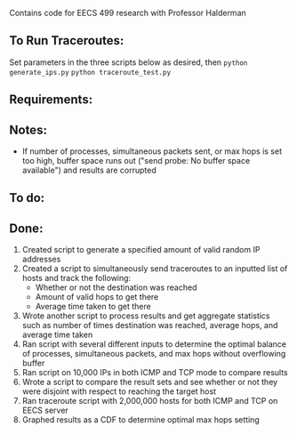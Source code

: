 Contains code for EECS 499 research with Professor Halderman

## To Run Traceroutes: 
Set parameters in the three scripts below as desired, then
`python generate_ips.py`
`python traceroute_test.py`

## Requirements:


## Notes:
- If number of processes, simultaneous packets sent, or max hops is set too high, buffer space runs out ("send probe: No buffer space available") and results are corrupted

## To do:


## Done:
1. Created script to generate a specified amount of valid random IP addresses
2. Created a script to simultaneously send traceroutes to an inputted list of hosts and track the following:
	* Whether or not the destination was reached
	* Amount of valid hops to get there
	* Average time taken to get there
3.  Wrote another script to process results and get aggregate statistics such as number of times destination was reached, average hops, and average time taken
4.  Ran script with several different inputs to determine the optimal balance of processes, simultaneous packets, and max hops without overflowing buffer
5.  Ran script on 10,000 IPs in both ICMP and TCP mode to compare results
6.  Wrote a script to compare the result sets and see whether or not they were disjoint with respect to reaching the target host
7.	Ran traceroute script with 2,000,000 hosts for both ICMP and TCP on EECS server
8.	Graphed results as a CDF to determine optimal max hops setting